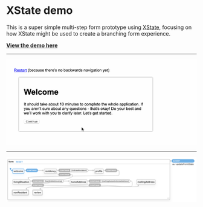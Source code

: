 # XState demo

This is a super simple multi-step form prototype using [XState](https://xstate.js.org/), focusing on how XState might be used to create a branching form experience.

**[View the demo here](https://sawyerh.github.io/xstate-form-prototype/)**

-----

![Demo](.github/demo.gif)

-----

![Diagram](.github/diagram.png)
